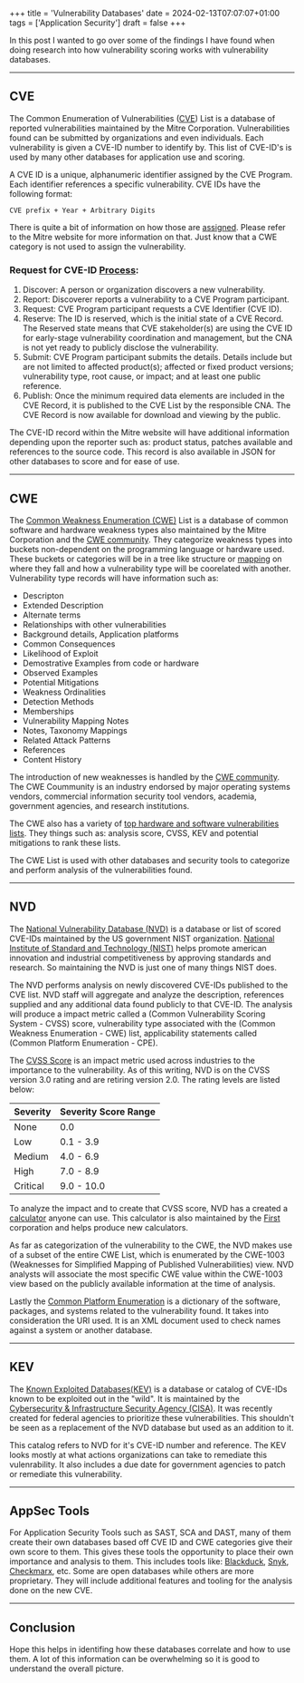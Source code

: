 +++
title = 'Vulnerability Databases'
date = 2024-02-13T07:07:07+01:00
tags = ['Application Security']
draft = false
+++

In this post I wanted to go over some of the findings I have found when doing research into how vulnerability scoring works with vulnerability databases.

------

## CVE

The Common Enumeration of Vulnerabilities ([CVE](https://www.cve.org)) List is a database of reported vulnerabilities maintained by the Mitre Corporation. Vulnerabilities found can be submitted by organizations and even individuals. Each vulnerability is given a CVE-ID number to identify by. This list of CVE-ID's is used by many other databases for application use and scoring. 

A CVE ID is a unique, alphanumeric identifier assigned by the CVE Program. Each identifier references a specific vulnerability. CVE IDs have the following format:

    CVE prefix + Year + Arbitrary Digits

There is quite a bit of information on how those are [assigned](https://www.cve.org/ResourcesSupport/AllResources/CNARules#section_7_assignment_rules). Please refer to the Mitre website for more information on that. Just know that a CWE category is not used to assign the vulnerability. 

### Request for CVE-ID [Process](https://www.cve.org/About/Process):
1. Discover: A person or organization discovers a new vulnerability.
2. Report: Discoverer reports a vulnerability to a CVE Program participant.
3. Request: CVE Program participant requests a CVE Identifier (CVE ID).
4. Reserve: The ID is reserved, which is the initial state of a CVE Record. The Reserved state means that CVE stakeholder(s) are using the CVE ID for early-stage vulnerability coordination and management, but the CNA is not yet ready to publicly disclose the vulnerability.
5. Submit: CVE Program participant submits the details. Details include but are not limited to affected product(s); affected or fixed product versions; vulnerability type, root cause, or impact; and at least one public reference.
6. Publish: Once the minimum required data elements are included in the CVE Record, it is published to the CVE List by the responsible CNA. The CVE Record is now available for download and viewing by the public.
    
The CVE-ID record within the Mitre website will have additional information depending upon the reporter such as: product status, patches available and references to the source code. This record is also available in JSON for other databases to score and for ease of use.

-----

## CWE

The [Common Weakness Enumeration (CWE)](https://cwe.mitre.org/index.html) List is a database of common software and hardware weakness types also maintained by the Mitre Corporation and the [CWE community](https://cwe.mitre.org/community/members.html). They categorize weakness types into buckets non-dependent on the programming language or hardware used. These buckets or categories will be in a tree like structure or [mapping](https://cwe.mitre.org/documents/cwe_usage/guidance.html) on where they fall and how a vulnerability type will be coorelated with another. Vulnerability type records will have information such as: 

- Descripton 
- Extended Description
- Alternate terms
- Relationships with other vulnerabilities
- Background details, Application platforms
- Common Consequences
- Likelihood of Exploit
- Demostrative Examples from code or hardware
- Observed Examples
- Potential Mitigations
- Weakness Ordinalities
- Detection Methods
- Memberships
- Vulnerability Mapping Notes
- Notes, Taxonomy Mappings
- Related Attack Patterns
- References
- Content History 

The introduction of new weaknesses is handled by the [CWE community](https://cwe.mitre.org/community/members.html). The CWE Coummunity is an industry endorsed by major operating systems vendors, commercial information security tool vendors, academia, government agencies, and research institutions.

The CWE also has a variety of [top hardware and software vulnerabilities lists](https://cwe.mitre.org/scoring/index.html#top_n_lists). They things such as: analysis score, CVSS, KEV and potential mitigations to rank these lists.

The CWE List is used with other databases and security tools to categorize and perform analysis of the vulnerabilities found.

------

## NVD

The [National Vulnerability Database (NVD)](https://nvd.nist.gov) is a database or list of scored CVE-IDs maintained by the US government NIST organization. [National Institute of Standard and Technology (NIST)](https://www.nist.gov) helps promote american innovation and industrial competitiveness by approving standards and research. So maintaining the NVD is just one of many things NIST does. 

The NVD performs analysis on newly discovered CVE-IDs published to the CVE list. NVD staff will aggregate and analyze the description, references supplied and any additional data found publicly to that CVE-ID. The analysis will produce a impact metric called a (Common Vulnerability Scoring System - CVSS) score, vulnerability type associated with the (Common Weakness Enumeration - CWE) list, applicability statements called (Common Platform Enumeration - CPE). 

The [CVSS Score](https://nvd.nist.gov/vuln-metrics/cvss) is an impact metric used across industries to the importance to the vulnerability. As of this writing, NVD is on the CVSS version 3.0 rating and are retiring version 2.0. The rating levels are listed below:

| Severity      | Severity Score Range  |
| -----------   | -----------           |
| None          | 0.0                   |
| Low           | 0.1 - 3.9             |
| Medium        | 4.0 - 6.9             |
| High          | 7.0 - 8.9             |
| Critical      | 9.0 - 10.0            |

To analyze the impact and to create that CVSS score, NVD has a created a [calculator](https://nvd.nist.gov/vuln-metrics/cvss/v3-calculator) anyone can use. This calculator is also maintained by the [First](https://www.first.org/cvss/) corporation and helps produce new calculators.

As far as categorization of the vulnerability to the CWE, the NVD makes use of a subset of the entire CWE List, which is enumerated by the CWE-1003 (Weaknesses for Simplified Mapping of Published Vulnerabilities) view. NVD analysts will associate the most specific CWE value within the CWE-1003 view based on the publicly available information at the time of analysis.

Lastly the [Common Platform Enumeration](https://nvd.nist.gov/products/cpe#:~:text=CPE%20is%20a%20structured%20naming,and%20tests%20to%20a%20name.) is a dictionary of the software, packages, and systems related to the vulnerability found. It takes into consideration the URI used. It is an XML document used to check names against a system or another database. 

----

## KEV

The [Known Exploited Databases(KEV)](https://www.cisa.gov/known-exploited-vulnerabilities-catalog) is a database or catalog of CVE-IDs known to be exploited out in the "wild". It is maintained by the [Cybersecurity & Infrastructure Security Agency (CISA)](https://www.cisa.gov). It was recently created for federal agencies to prioritize these vulnerabilities. This shouldn't be seen as a replacement of the NVD database but used as an addition to it. 

This catalog refers to NVD for it's CVE-ID number and reference. The KEV looks mostly at what actions organizations can take to remediate this vulenrability. It also includes a due date for government agencies to patch or remediate this vulnerability. 

----

## AppSec Tools

For Application Security Tools such as SAST, SCA and DAST, many of them create their own databases based off CVE ID and CWE categories give their own score to them. This gives these tools the opportunity to place their own importance and analysis to them. This includes tools like: [Blackduck](https://www.synopsys.com/software-integrity/software-composition-analysis-tools/vulnerability-reporting.html), [Snyk](https://security.snyk.io), [Checkmarx](https://checkmarx.com/?), etc. Some are open databases while others are more proprietary. They will include additional features and tooling for the analysis done on the new CVE. 

----

## Conclusion

Hope this helps in identifing how these databases correlate and how to use them. A lot of this information can be overwhelming so it is good to understand the overall picture. 